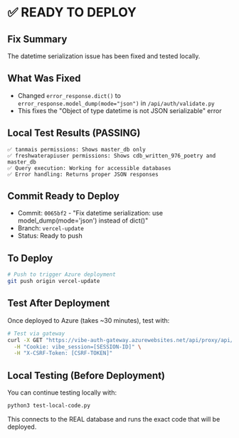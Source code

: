 # ✅ READY TO DEPLOY

## Fix Summary
The datetime serialization issue has been fixed and tested locally.

## What Was Fixed
- Changed `error_response.dict()` to `error_response.model_dump(mode="json")` in `/api/auth/validate.py`
- This fixes the "Object of type datetime is not JSON serializable" error

## Local Test Results (PASSING)
```
✅ tanmais permissions: Shows master_db only
✅ freshwaterapiuser permissions: Shows cdb_written_976_poetry and master_db
✅ Query execution: Working for accessible databases
✅ Error handling: Returns proper JSON responses
```

## Commit Ready to Deploy
- Commit: `0065bf2` - "Fix datetime serialization: use model_dump(mode='json') instead of dict()"
- Branch: `vercel-update`
- Status: Ready to push

## To Deploy
```bash
# Push to trigger Azure deployment
git push origin vercel-update
```

## Test After Deployment
Once deployed to Azure (takes ~30 minutes), test with:
```bash
# Test via gateway
curl -X GET "https://vibe-auth-gateway.azurewebsites.net/api/proxy/api/auth/permissions" \
  -H "Cookie: vibe_session=[SESSION-ID]" \
  -H "X-CSRF-Token: [CSRF-TOKEN]"
```

## Local Testing (Before Deployment)
You can continue testing locally with:
```bash
python3 test-local-code.py
```

This connects to the REAL database and runs the exact code that will be deployed.